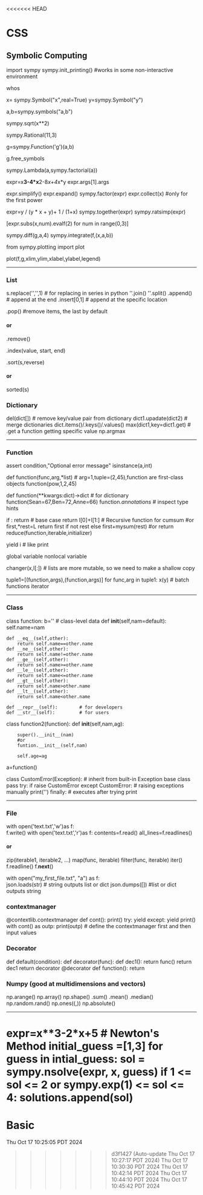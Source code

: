 <<<<<<< HEAD
# CSS
## Symbolic Computing
import sympy
sympy.init_printing()   #works in some non-interactive environment

whos

x= sympy.Symbol("x",real=True)
y=sympy.Symbol("y")

a,b=sympy.symbols("a,b")

sympy.sqrt(x**2)

sympy.Rational(11,3)

g=sympy.Function('g')(a,b)

g.free_symbols

sympy.Lambda(a,sympy.factorial(a))

expr=x**3-4*x**2-8*x+4*x*y
expr.args[1].args

expr.simplify()
expr.expand()
sympy.factor(expr)
expr.collect(x)             #only for the first power

expr=y / (y * x + y)+ 1 / (1+x)
sympy.together(expr)
sympy.ratsimp(expr)

[expr.subs(x,num).evalf(2) for num in range(0,3)]

sympy.diff(g,a,4)
sympy.integrate(f,(x,a,b))

from sympy.plotting import plot

plot(f,g,xlim,ylim,xlabel,ylabel,legend)

------------------------------------------------------------------------------------------------------------


### List
s.replace('','',1)  # for replacing in series in python
''.join()
''.split()
.append()      # append at the end
.insert[0,1]   # append at the specific location

.pop()         #remove items, the last by default
#### or
.remove()

.index(value, start, end)

.sort(s,reverse)
#### or
sorted(s)


### Dictionary
del(dict[])     # remove key/value pair from dictionary
dict1.upadate(dict2)   # merge dictionaries
dict.items()/.keys()/.values()
max(dict1,key=dict1.get)   # .get a function getting specific value 
np.argmax

------------------------------------------------------------------------------------------------------------
### Function
assert condition,"Optional error message"
isinstance(a,int)

def function(func,arg,*list)          # arg=1,tuple=(2,45),function are first-class objects
function(pow,1,2,45)           

def function(**kwargs:dict)->dict       # for dictionary
function(Sean=67,Ben=72,Anne=66)
function._annotations_           # inspect type hints  

if :
    return              # base case
return l[0]+l[1:]       # Recursive function for cumsum
#or 
first,*rest=L
return first if not rest else first+mysum(rest)
#or
return reduce(function,iterable,initializer)

yield i                 # like print
 
global variable
nonlocal variable

changer(x,l[:])        # lists are more mutable, so we need to make a shallow copy 

tuple1=[(function,args),(function,args)]
for func,arg in tuple1:
    x(y)                 # batch functions iterator

------------------------------------------------------------------------------------------------------------

### Class
class function:
    b=''                        # class-level data
    def __init__(self,nam=default):
        self.name=nam
        
    def __eq__(self,other):
        return self.name==other.name
    def __ne__(self,other):
        return self.name!=other.name
    def __ge__(self,other):
        return self.name>=other.name
    def __le__(self,other):
        return self.name<=other.name
    def __gt__(self,other):
        return self.name>other.name
    def __lt__(self,other):
        return self.name<other.name
    
    def __repr__(self):        # for developers
    def __str__(self):         # for users   
        
class function2(function):
    def __init__(self,nam,ag):
        
        super().__init__(nam)
        #or
        funtion.__init__(self,nam)
        
        self.age=ag
a=function()

class CustomError(Exception):    # inherit from built-in Exception base class
    pass
try:
    if 
    raise CustomError
except CustomError:              # raising exceptions manually
    print('')
finally:                         # executes after trying
    print


------------------------------------------------------------------------------------------------------------
### File
with open('text.txt','w')as f:      
    f.write()
with open('text.txt','r')as f:
    contents=f.read()
    all_lines=f.readlines()
#### or 
zip(iterable1, iterable2, ...)
map(func, iterable)
filter(func, iterable)
iter()
f.readline()
f.__next__()
    
with open("my_first_file.txt", "a") as f:  
json.loads(str)             # string outputs list or dict
json.dumps([])              #list or dict outputs string

### contextmanager    
@contextlib.contextmanager
def cont():
    print()
    try:
        yield
    except:
        yield 
    print()
with cont() as outp: 
    print(outp)                  # define the contextmanager first and then input values 

### Decorator
def default(condition):
    def decorator(func):
        def dec1():
            return func()
        return dec1
    return decorator
@decorator
def function():
    return
     
### Numpy (good at multidimensions and vectors)
np.arange()
np.array()
np.shape()
.sum()
.mean()
.median()
np.random.rand()
np.ones((,))
np.absolute()

------------------------------------------------------------------------------------------------------------
expr=x**3-2*x+5          # Newton's Method
initial_guess =[1,3]
for guess in intial_guess:
     sol = sympy.nsolve(expr, x, guess)
    if 1 <= sol <= 2 or sympy.exp(1) <= sol <= 4:
        solutions.append(sol)
=======
# Basic
Thu Oct 17 10:25:05 PDT 2024
>>>>>>> d3f1427 (Auto-update Thu Oct 17 10:27:17 PDT 2024)
Thu Oct 17 10:30:30 PDT 2024
Thu Oct 17 10:42:14 PDT 2024
Thu Oct 17 10:44:10 PDT 2024
Thu Oct 17 10:45:42 PDT 2024
